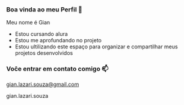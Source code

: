 ### Boa vinda ao meu Perfil 🖤

Meu nome é Gian 

- Estou cursando alura
- Estou me aprofundando no projeto
- Estou ultilizando este espaço para organizar e compartilhar meus projetos desenvolvidos

 ### Voĉe entrar em contato comigo 📫

 gian.lazari.souza@gmail.com
 
 gian.lazari.souza
